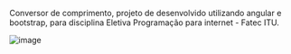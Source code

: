 Conversor de comprimento, projeto de desenvolvido utilizando angular e bootstrap, para disciplina Eletiva Programação para internet - Fatec ITU.

![image](https://user-images.githubusercontent.com/102776084/231637336-4d0e510e-d4b4-4350-bcaa-fe1e23c14bc3.png)
